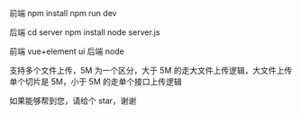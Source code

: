 前端
npm install
npm run dev

后端
cd server
npm install
node server.js

前端 vue+element ui 后端 node

支持多个文件上传，5M 为一个区分，大于 5M 的走大文件上传逻辑，大文件上传单个切片是 5M，小于 5M 的走单个接口上传逻辑

如果能够帮到您，请给个 star，谢谢
